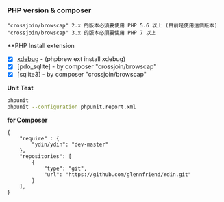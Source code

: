 ### PHP version & composer
    "crossjoin/browscap" 2.x 的版本必須要使用 PHP 5.6 以上 (目前是使用這個版本)
    "crossjoin/browscap" 3.x 的版本必須要使用 PHP 7 以上

**PHP Install extension
- [x] [xdebug](http://xdebug.org/)  - (phpbrew ext install xdebug)
- [x] [pdo_sqlite]                  - by composer "crossjoin/browscap"
- [x] [sqlite3]                     - by composer "crossjoin/browscap"

**Unit Test**
```sh
phpunit
phpunit --configuration phpunit.report.xml
```

**for Composer**
```
{
    "require" : {
        "ydin/ydin": "dev-master"
    },
    "repositories": [
        {
            "type": "git",
            "url": "https://github.com/glennfriend/Ydin.git"
        }
    ],
}
```
